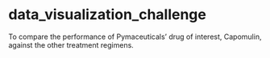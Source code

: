 # data_visualization_challenge
To compare the performance of Pymaceuticals’ drug of interest, Capomulin, against the other treatment regimens.

